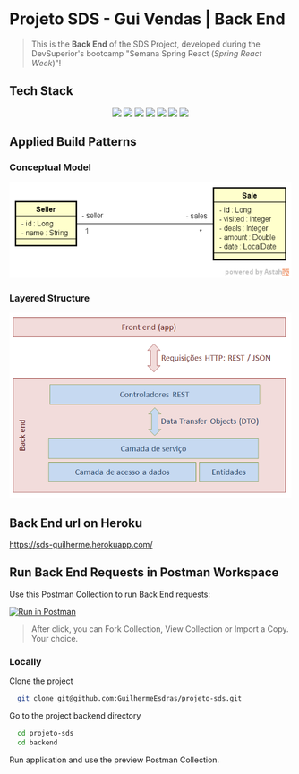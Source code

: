# Projeto SDS - Gui Vendas | Back End

> This is the **Back End** of the SDS Project, developed during the DevSuperior's bootcamp "Semana Spring React (*Spring React Week*)"!


## Tech Stack

<p align="center">
  <img src="https://img.shields.io/badge/java-%23ED8B00.svg?style=for-the-badge&logo=java&logoColor=white">
  <img src="https://img.shields.io/badge/spring-%236DB33F.svg?style=for-the-badge&logo=spring&logoColor=white">
  <img src="https://img.shields.io/badge/postgres-%23316192.svg?style=for-the-badge&logo=postgresql&logoColor=white">
  <img src="https://img.shields.io/badge/Apache%20Maven-C71A36?style=for-the-badge&logo=Apache%20Maven&logoColor=white">
  <img src="https://img.shields.io/badge/Postman-FF6C37?style=for-the-badge&logo=postman&logoColor=white">
  <img src="https://img.shields.io/badge/heroku-%23430098.svg?style=for-the-badge&logo=heroku&logoColor=white">
  <img src="https://img.shields.io/badge/IntelliJIDEA-000000.svg?style=for-the-badge&logo=intellij-idea&logoColor=white">
</p>


## Applied Build Patterns

### Conceptual Model

![Entidades Seller e Sale](./docs/images/modelo-conceitual.png "Diagrama de Modelo conceitual")


### Layered Structure

![Diagrama do padrão de camadas adotado](./docs/images/camadas.png "Padrão de camadas")


## Back End url on Heroku

https://sds-guilherme.herokuapp.com/


## Run Back End Requests in Postman Workspace

Use this Postman Collection to run Back End requests:

[![Run in Postman](https://run.pstmn.io/button.svg)](https://app.getpostman.com/run-collection/16302148-9b655010-3738-41cb-8623-e7deaae2067b?action=collection%2Ffork&collection-url=entityId%3D16302148-9b655010-3738-41cb-8623-e7deaae2067b%26entityType%3Dcollection%26workspaceId%3D550abbbf-72a7-4469-a9f2-6c594c534147#?env%5BGui%20Sales%20-%20Projeto%20SDS%5D=W3sia2V5IjoiaG9zdCIsInZhbHVlIjoiaHR0cDovL2xvY2FsaG9zdDo4MDgwIiwiZW5hYmxlZCI6dHJ1ZX1d)
> After click, you can Fork Collection, View Collection or Import a Copy. Your choice.

### Locally

Clone the project

```bash
  git clone git@github.com:GuilhermeEsdras/projeto-sds.git
```

Go to the project backend directory

```bash
  cd projeto-sds
  cd backend
```

Run application and use the preview Postman Collection.

